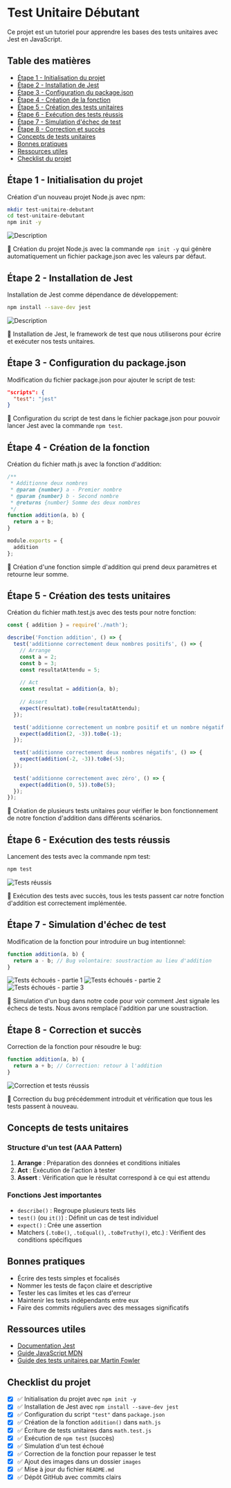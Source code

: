 # Test Unitaire Débutant

Ce projet est un tutoriel pour apprendre les bases des tests unitaires avec Jest en JavaScript.

## Table des matières
- [Étape 1 - Initialisation du projet](#étape-1---initialisation-du-projet)
- [Étape 2 - Installation de Jest](#étape-2---installation-de-jest)
- [Étape 3 - Configuration du package.json](#étape-3---configuration-du-packagejson)
- [Étape 4 - Création de la fonction](#étape-4---création-de-la-fonction)
- [Étape 5 - Création des tests unitaires](#étape-5---création-des-tests-unitaires)
- [Étape 6 - Exécution des tests réussis](#étape-6---exécution-des-tests-réussis)
- [Étape 7 - Simulation d'échec de test](#étape-7---simulation-déchec-de-test)
- [Étape 8 - Correction et succès](#étape-8---correction-et-succès)
- [Concepts de tests unitaires](#concepts-de-tests-unitaires)
- [Bonnes pratiques](#bonnes-pratiques)
- [Ressources utiles](#ressources-utiles)
- [Checklist du projet](#checklist-du-projet)

## Étape 1 - Initialisation du projet

Création d'un nouveau projet Node.js avec npm:

```bash
mkdir test-unitaire-debutant
cd test-unitaire-debutant
npm init -y
```

![Description](./images/01-initialisation-node.png)

📝 Création du projet Node.js avec la commande `npm init -y` qui génère automatiquement un fichier package.json avec les valeurs par défaut.

## Étape 2 - Installation de Jest

Installation de Jest comme dépendance de développement:

```bash
npm install --save-dev jest
```

![Description](./images/02-installation-jest.png)

📝 Installation de Jest, le framework de test que nous utiliserons pour écrire et exécuter nos tests unitaires.

## Étape 3 - Configuration du package.json

Modification du fichier package.json pour ajouter le script de test:

```json
"scripts": {
  "test": "jest"
}
```

📝 Configuration du script de test dans le fichier package.json pour pouvoir lancer Jest avec la commande `npm test`.

## Étape 4 - Création de la fonction

Création du fichier math.js avec la fonction d'addition:

```javascript
/**
 * Additionne deux nombres
 * @param {number} a - Premier nombre
 * @param {number} b - Second nombre
 * @returns {number} Somme des deux nombres
 */
function addition(a, b) {
  return a + b;
}

module.exports = {
  addition
};
```

📝 Création d'une fonction simple d'addition qui prend deux paramètres et retourne leur somme.

## Étape 5 - Création des tests unitaires

Création du fichier math.test.js avec des tests pour notre fonction:

```javascript
const { addition } = require('./math');

describe('Fonction addition', () => {
  test('additionne correctement deux nombres positifs', () => {
    // Arrange
    const a = 2;
    const b = 3;
    const resultatAttendu = 5;
    
    // Act
    const resultat = addition(a, b);
    
    // Assert
    expect(resultat).toBe(resultatAttendu);
  });

  test('additionne correctement un nombre positif et un nombre négatif', () => {
    expect(addition(2, -3)).toBe(-1);
  });

  test('additionne correctement deux nombres négatifs', () => {
    expect(addition(-2, -3)).toBe(-5);
  });
  
  test('additionne correctement avec zéro', () => {
    expect(addition(0, 5)).toBe(5);
  });
});
```

📝 Création de plusieurs tests unitaires pour vérifier le bon fonctionnement de notre fonction d'addition dans différents scénarios.

## Étape 6 - Exécution des tests réussis

Lancement des tests avec la commande npm test:

```bash
npm test
```

![Tests réussis](./images/03-test-valid.png)

📝 Exécution des tests avec succès, tous les tests passent car notre fonction d'addition est correctement implémentée.

## Étape 7 - Simulation d'échec de test

Modification de la fonction pour introduire un bug intentionnel:

```javascript
function addition(a, b) {
  return a - b; // Bug volontaire: soustraction au lieu d'addition
}
```

![Tests échoués - partie 1](./images/04-test-failed.png)
![Tests échoués - partie 2](./images/05-test-failed.png)
![Tests échoués - partie 3](./images/06-test-failed.png)

📝 Simulation d'un bug dans notre code pour voir comment Jest signale les échecs de tests. Nous avons remplacé l'addition par une soustraction.

## Étape 8 - Correction et succès

Correction de la fonction pour résoudre le bug:

```javascript
function addition(a, b) {
  return a + b; // Correction: retour à l'addition
}
```

![Correction et tests réussis](./images/07-test-valid.png)

📝 Correction du bug précédemment introduit et vérification que tous les tests passent à nouveau.

## Concepts de tests unitaires

### Structure d'un test (AAA Pattern)

1. **Arrange** : Préparation des données et conditions initiales
2. **Act** : Exécution de l'action à tester
3. **Assert** : Vérification que le résultat correspond à ce qui est attendu

### Fonctions Jest importantes

- `describe()` : Regroupe plusieurs tests liés
- `test()` (ou `it()`) : Définit un cas de test individuel
- `expect()` : Crée une assertion
- Matchers (`.toBe()`, `.toEqual()`, `.toBeTruthy()`, etc.) : Vérifient des conditions spécifiques

## Bonnes pratiques

- Écrire des tests simples et focalisés
- Nommer les tests de façon claire et descriptive
- Tester les cas limites et les cas d'erreur
- Maintenir les tests indépendants entre eux
- Faire des commits réguliers avec des messages significatifs

## Ressources utiles

- [Documentation Jest](https://jestjs.io/docs/en/getting-started)
- [Guide JavaScript MDN](https://developer.mozilla.org/fr/docs/Web/JavaScript/Guide)
- [Guide des tests unitaires par Martin Fowler](https://martinfowler.com/bliki/UnitTest.html)

## Checklist du projet

- [x] ✅ Initialisation du projet avec `npm init -y`
- [x] ✅ Installation de Jest avec `npm install --save-dev jest`
- [x] ✅ Configuration du script `"test"` dans `package.json`
- [x] ✅ Création de la fonction `addition()` dans `math.js`
- [x] ✅ Écriture de tests unitaires dans `math.test.js`
- [x] ✅ Exécution de `npm test` (succès)
- [x] ✅ Simulation d'un test échoué
- [x] ✅ Correction de la fonction pour repasser le test
- [x] ✅ Ajout des images dans un dossier `images`
- [x] ✅ Mise à jour du fichier `README.md`
- [x] ✅ Dépôt GitHub avec commits clairs
